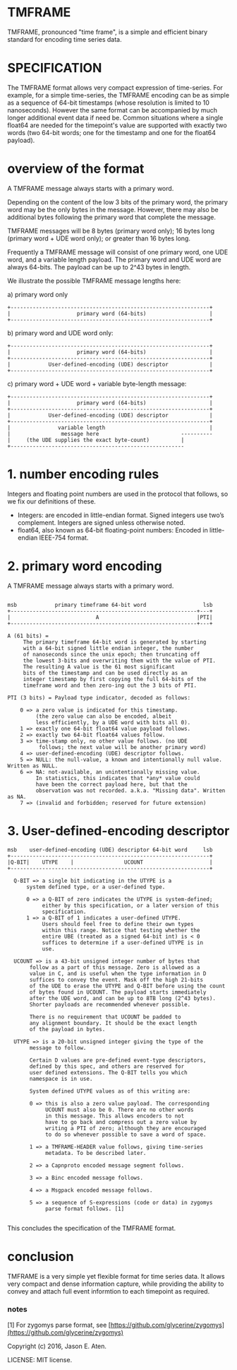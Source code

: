 # TMFRAME

TMFRAME, pronounced "time frame", is a simple and efficient
binary standard for encoding time series data.

SPECIFICATION
=============

The TMFRAME format allows very compact expression of time-series.
For example, for a simple time-series, the TMFRAME encoding
can be as simple as a sequence of 64-bit timestamps (whose
resolution is limited to 10 nanoseconds). However the same
format can be accompanied by much longer additional
event data if need be. Common situations where a single
float64 are needed for the timepoint's value are supported
with exactly two words (two 64-bit words; one for the
timestamp and one for the float64 payload).

# overview of the format

A TMFRAME message always starts with a primary word.

Depending on the content of the low 3 bits of the primary word,
the primary word may be the only bytes in the message.
However, there may also be additional bytes following the
primary word that complete the message.

TMFRAME messages will be 8 bytes (primary word only);
16 bytes long (primary word + UDE word only); or
greater than 16 bytes long.

Frequently a TMFRAME message will consist of one primary word, one UDE word, and
a variable length payload. The primary word and UDE
word are always 64-bits. The payload can be up to 2^43 bytes
in length.

We illustrate the possible TMFRAME message lengths here:

a) primary word only

~~~
+---------------------------------------------------------------+
|                     primary word (64-bits)                    |
+---------------------------------------------------------------+
~~~

b) primary word and UDE word only:

~~~
+---------------------------------------------------------------+
|                     primary word (64-bits)                    |
+---------------------------------------------------------------+
|            User-defined-encoding (UDE) descriptor             |
+---------------------------------------------------------------+
~~~

c) primary word + UDE word + variable byte-length message:

~~~
+---------------------------------------------------------------+
|                     primary word (64-bits)                    |
+---------------------------------------------------------------+
|            User-defined-encoding (UDE) descriptor             |
+---------------------------------------------------------------+
|               variable length                                 |
|                message here                          ----------
|     (the UDE supplies the exact byte-count)          |
+-------------------------------------------------------
~~~


# 1. number encoding rules

Integers and floating point numbers are used in the
protocol that follows, so we fix our definitions of these.

 * Integers: are encoded in little-endian format. Signed integers
    use two’s complement. Integers are signed unless otherwise
    noted.
 * float64, also known as 64-bit floating-point numbers: Encoded
   in little-endian IEEE-754 format.

# 2. primary word encoding

A TMFRAME message always starts with a primary word.

~~~

msb            primary timeframe 64-bit word                  lsb
+-----------------------------------------------------------+---+
|                           A                               |PTI|
+-----------------------------------------------------------+---+

A (61 bits) =
     The primary timeframe 64-bit word is generated by starting
     with a 64-bit signed little endian integer, the number
     of nanoseconds since the unix epoch; then truncating off
     the lowest 3-bits and overwriting them with the value of PTI.
     The resulting A value is the 61 most significant
     bits of the timestamp and can be used directly as an
     integer timestamp by first copying the full 64-bits of the
     timeframe word and then zero-ing out the 3 bits of PTI.
     
PTI (3 bits) = Payload type indicator, decoded as follows:

    0 => a zero value is indicated for this timestamp.
         (the zero value can also be encoded, albeit
         less efficiently, by a UDE word with bits all 0).
    1 => exactly one 64-bit float64 value payload follows.
    2 => exactly two 64-bit float64 values follow.
    3 => time-stamp only, no other value follows. (no UDE
          follows; the next value will be another primary word)
    4 => user-defined-encoding (UDE) descriptor follows.
    5 => NULL: the null-value, a known and intentionally null value. Written as NULL.
    6 => NA: not-available, an unintentionally missing value.
         In statistics, this indicates that *any* value could
         have been the correct payload here, but that the
         observation was not recorded. a.k.a. "Missing data". Written as NA.
    7 => (invalid and forbidden; reserved for future extension)

~~~

# 3. User-defined-encoding descriptor

~~~
msb    user-defined-encoding (UDE) descriptor 64-bit word     lsb
+---------------------------------------------------------------+
|Q-BIT|    UTYPE    |                UCOUNT                     |
+---------------------------------------------------------------+

  Q-BIT => a single bit indicating in the UTYPE is a
      system defined type, or a user-defined type.

      0 => a Q-BIT of zero indicates the UTYPE is system-defined;
           either by this specification, or a later version of this
           specification.
      1 => a Q-BIT of 1 indicates a user-defined UTYPE.
           Users should feel free to define their own types
           within this range. Notice that testing whether the
           entire UBE (treated as a signed 64-bit int) is < 0
           suffices to determine if a user-defined UTYPE is in
           use.

  UCOUNT => is a 43-bit unsigned integer number of bytes that
       follow as a part of this message. Zero is allowed as a
       value in C, and is useful when the type information in D
       suffices to convey the event. Mask off the high 21-bits
       of the UDE to erase the UTYPE and Q-BIT before using the count
       of bytes found in UCOUNT. The payload starts immediately
       after the UDE word, and can be up to 8TB long (2^43 bytes).
       Shorter payloads are recommended whenever possible.

       There is no requirement that UCOUNT be padded to
       any alignment boundary. It should be the exact length
       of the payload in bytes.

  UTYPE => is a 20-bit unsigned integer giving the type of the
       message to follow. 
       
       Certain D values are pre-defined event-type descriptors,
       defined by this spec, and others are reserved for
       user defined extensions. The Q-BIT tells you which
       namespace is in use.

       System defined UTYPE values as of this writing are:

       0 => this is also a zero value payload. The corresponding
            UCOUNT must also be 0. There are no other words
            in this message. This allows encoders to not
            have to go back and compress out a zero value by
            writing a PTI of zero; although they are encouraged
            to do so whenever possible to save a word of space.

       1 => a TMFRAME-HEADER value follows, giving time-series
            metadata. To be described later.
            
       2 => a Capnproto encoded message segment follows.
       
       3 => a Binc encoded message follows.
       
       4 => a Msgpack encoded message follows.

       5 => a sequence of S-expressions (code or data) in zygomys
            parse format follows. [1]
       
~~~

This concludes the specification of the TMFRAME format.

# conclusion

TMFRAME is a very simple yet flexible format for time series data. It allows
very compact and dense information capture, while providing the
ability to convey and attach full event informtion to each timepoint as
required.

### notes

[1] For zygomys parse format, see [https://github.com/glycerine/zygomys](https://github.com/glycerine/zygomys)


Copyright (c) 2016, Jason E. Aten.

LICENSE: MIT license.
